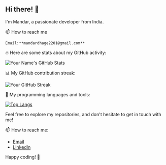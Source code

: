  ##                Hi there! 👋

  I'm Mandar, a passionate developer from India. 

 📫 How to reach me 
    
    Email:**mandardhage2201@gmail.com**

🔥 Here are some stats about my GitHub activity:

![Your Name's GitHub Stats](https://github-readme-stats.vercel.app/api?username=123mandar&show_icons=true&count_private=true&theme=dark)

📊 My GitHub contribution streak:

![Your GitHub Streak](https://github-readme-streak-stats.herokuapp.com/?user=123mandar&theme=dark)

💼 My programming languages and tools:

[![Top Langs](https://github-readme-stats.vercel.app/api/top-langs/?username=123mandar&layout=compact&theme=dark)](https://github.com/123mandar)

Feel free to explore my repositories, and don't hesitate to get in touch with me!

📫 How to reach me:

- [Email](mandardhage2201@gmail.com)
- [LinkedIn](https://www.linkedin.com/in/mandar-dhage-51892620b/)

Happy coding! 🚀

